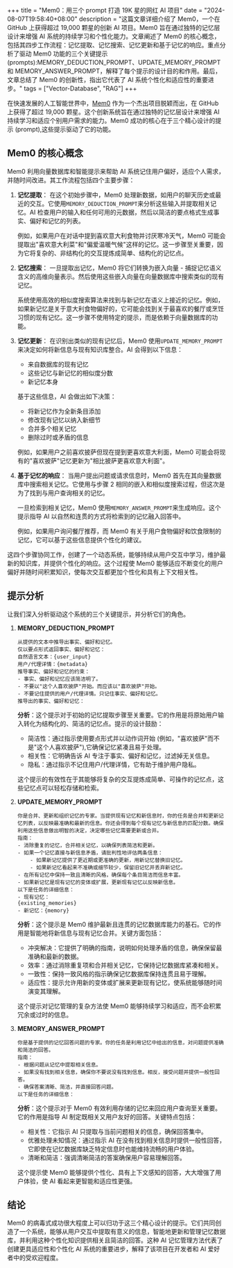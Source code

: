 +++
title = "Mem0：用三个 prompt 打造 19K 星的网红 AI 项目"
date = "2024-08-07T19:58:40+08:00"
description = "这篇文章详细介绍了 Mem0，一个在 GitHub 上获得超过 19,000 颗星的创新 AI 项目。Mem0 旨在通过独特的记忆层设计来增强 AI 系统的持续学习和个性化能力。文章阐述了 Mem0 的核心概念，包括其四步工作流程：记忆提取、记忆搜索、记忆更新和基于记忆的响应。重点分析了驱动 Mem0 功能的三个关键提示 (prompts):MEMORY_DEDUCTION_PROMPT、UPDATE_MEMORY_PROMPT 和 MEMORY_ANSWER_PROMPT，解释了每个提示的设计目的和作用。最后，文章总结了 Mem0 的创新性，指出它代表了 AI 系统个性化和适应性的重要进步。"
tags = ["Vector-Database", "RAG"]
+++

在快速发展的人工智能世界中，[Mem0](https://github.com/mem0ai/mem0) 作为一个杰出项目脱颖而出，在 GitHub 上获得了超过 19,000 颗星。这个创新系统旨在通过独特的记忆层设计来增强 AI 持续学习和适应个别用户需求的能力。Mem0 成功的核心在于三个精心设计的提示 (prompt),这些提示驱动了它的功能。

## Mem0 的核心概念

Mem0 利用向量数据库和智能提示来帮助 AI 系统记住用户偏好，适应个人需求，并随时间改进。其工作流程包括四个主要步骤：

1. **记忆提取**：
   在这个初始步骤中，Mem0 处理新数据，如用户的聊天历史或最近的交互。它使用`MEMORY_DEDUCTION_PROMPT`来分析这些输入并提取相关记忆。AI 检查用户的输入和任何可用的元数据，然后以简洁的要点格式生成事实、偏好和记忆的列表。

   例如，如果用户在对话中提到喜欢意大利食物并讨厌寒冷天气，Mem0 可能会提取出"喜欢意大利菜"和"偏爱温暖气候"这样的记忆。这一步骤至关重要，因为它将复杂的、非结构化的交互提炼成简单、结构化的记忆点。

2. **记忆搜索**：
   一旦提取出记忆，Mem0 将它们转换为嵌入向量 - 捕捉记忆语义含义的高维向量表示。然后使用这些嵌入向量在向量数据库中搜索类似的现有记忆。

   系统使用高效的相似度搜索算法来找到与新记忆在语义上接近的记忆。例如，如果新记忆是关于意大利食物偏好的，它可能会找到关于最喜欢的餐厅或烹饪习惯的现有记忆。这一步骤不使用特定的提示，而是依赖于向量数据库的功能。
3. **记忆更新**：
   在识别出类似的现有记忆后，Mem0 使用`UPDATE_MEMORY_PROMPT`来决定如何将新信息与现有知识库整合。AI 会得到以下信息：

   * 来自数据库的现有记忆
   * 这些记忆与新记忆的相似度分数
   * 新记忆本身

   基于这些信息，AI 会做出如下决策：

   * 将新记忆作为全新条目添加
   * 修改现有记忆以纳入新细节
   * 合并多个相关记忆
   * 删除过时或矛盾的信息

   例如，如果用户之前喜欢披萨但现在提到更喜欢意大利面，Mem0 可能会将现有的"喜欢披萨"记忆更新为"相比披萨更喜欢意大利面"。

4. **基于记忆的响应**：
   当用户提出问题或请求信息时，Mem0 首先在其向量数据库中搜索相关记忆。它使用与步骤 2 相同的嵌入和相似度搜索过程，但这次是为了找到与用户查询相关的记忆。

   一旦检索到相关记忆，Mem0 使用`MEMORY_ANSWER_PROMPT`来生成响应。这个提示指导 AI 以自然和连贯的方式将检索到的记忆融入回答中。

   例如，如果用户询问餐厅推荐，而 Mem0 有关于用户食物偏好和饮食限制的记忆，它可以基于这些信息提供个性化的建议。

这四个步骤协同工作，创建了一个动态系统，能够持续从用户交互中学习，维护最新的知识库，并提供个性化的响应。这个过程使 Mem0 能够适应不断变化的用户偏好并随时间积累知识，使每次交互都更加个性化和具有上下文相关性。

## 提示分析

让我们深入分析驱动这个系统的三个关键提示，并分析它们的角色。

1. **MEMORY_DEDUCTION_PROMPT**

   ```plaintext
   从提供的文本中推导出事实、偏好和记忆。
   仅以要点形式返回事实、偏好和记忆：
   自然语言文本：{user_input}
   用户/代理详情：{metadata}
   推导事实、偏好和记忆的约束：
   - 事实、偏好和记忆应该简洁明了。
   - 不要以"这个人喜欢披萨"开始。而应该以"喜欢披萨"开始。
   - 不要记住提供的用户/代理详情。只记住事实、偏好和记忆。
   推导出的事实、偏好和记忆：
   ```

   **分析**：这个提示对于初始的记忆提取步骤至关重要。它的作用是将原始用户输入转化为结构化的、简洁的记忆点。提示的设计鼓励：

   * 简洁性：通过指示使用要点形式并以动作词开始 (例如，"喜欢披萨"而不是"这个人喜欢披萨"),它确保记忆紧凑且易于处理。
   * 相关性：它明确告诉 AI 专注于事实、偏好和记忆，过滤掉无关信息。
   * 隐私：通过指示不记住用户/代理详情，它有助于维护用户隐私。

   这个提示的有效性在于其能够将复杂的交互提炼成简单、可操作的记忆点，这些记忆点可以轻松存储和检索。

2. **UPDATE_MEMORY_PROMPT**

   ```plaintext
   你是合并、更新和组织记忆的专家。当提供现有记忆和新信息时，你的任务是合并和更新记忆列表，以反映最准确和最新的信息。你还会得到每个现有记忆与新信息的匹配分数。确保利用这些信息做出明智的决定，决定哪些记忆需要更新或合并。
   指南：
   - 消除重复的记忆，合并相关记忆，以确保列表简洁和更新。
   - 如果一个记忆直接与新信息矛盾，请批判性地评估两条信息：
       - 如果新记忆提供了更近期或更准确的更新，用新记忆替换旧记忆。
       - 如果新记忆看起来不准确或细节较少，保留旧记忆并丢弃新记忆。
   - 在所有记忆中保持一致且清晰的风格，确保每个条目简洁而信息丰富。
   - 如果新记忆是现有记忆的变体或扩展，更新现有记忆以反映新信息。
   以下是任务的详细信息：
   - 现有记忆：
   {existing_memories}
   - 新记忆：{memory}
   ```

   **分析**：这个提示是 Mem0 维护最新且连贯的记忆数据库能力的基石。它的作用是智能地将新信息与现有记忆合并。关键方面包括：

   * 冲突解决：它提供了明确的指南，说明如何处理矛盾的信息，确保保留最准确和最新的数据。
   * 效率：通过消除重复项和合并相关记忆，它保持记忆数据库紧凑和相关。
   * 一致性：保持一致风格的指示确保记忆数据库保持连贯且易于理解。
   * 适应性：提示允许用新的变体或扩展来更新现有记忆，使系统能够随时间演变其理解。

   这个提示对记忆管理的复杂方法使 Mem0 能够持续学习和适应，而不会积累冗余或过时的信息。

3. **MEMORY_ANSWER_PROMPT**

   ```plaintext
   你是基于提供的记忆回答问题的专家。你的任务是利用记忆中给出的信息，对问题提供准确和简洁的回答。
   指南：
   - 根据问题从记忆中提取相关信息。
   - 如果没有找到相关信息，确保你不要说没有找到信息。相反，接受问题并提供一般性回答。
   - 确保答案清晰、简洁，并直接回答问题。
   以下是任务的详细信息：
   ```

   **分析**：这个提示对于 Mem0 有效利用存储的记忆来回应用户查询至关重要。它的作用是指导 AI 制定既相关又用户友好的回答。关键特点包括：

   * 相关性：它指示 AI 只提取与当前问题相关的信息，确保回答集中。
   * 优雅处理未知情况：通过指示 AI 在没有找到相关信息时提供一般性回答，它即使在记忆数据库缺乏特定信息时也能维持流畅的用户体验。
   * 清晰和简洁：强调清晰简洁的答案确保用户容易理解回答。

   这个提示使 Mem0 能够提供个性化、具有上下文感知的回答，大大增强了用户体验，使 AI 看起来更智能和适应性更强。

## 结论

Mem0 的病毒式成功很大程度上可以归功于这三个精心设计的提示。它们共同创造了一个系统，能够从用户交互中提取有意义的信息，智能地更新和管理记忆数据库，并利用这种个性化知识提供相关且简洁的回答。这种 AI 记忆管理方法代表了创建更具适应性和个性化 AI 系统的重要进步，解释了该项目在开发者和 AI 爱好者中的受欢迎程度。
